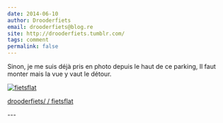 ```yaml
---
date: 2014-06-10
author: Drooderfiets
email: drooderfiets@blog.re
site: http://drooderfiets.tumblr.com/
tags: comment
permalink: false
---
```


<p>Sinon, je me suis déjà pris en photo depuis le haut de ce parking, Il faut monter mais la vue y vaut le détour.</p>
<p><a href="http://drooderfiets.tumblr.com/post/148761163/fietsflat"><img title="fietsflat, sept. 2012" alt="fietsflat" src="http://farm4.static.flickr.com/3492/3751004983_a3be9086c3.jpg?v=0" /></a></p>

<p><a href="http://drooderfiets.tumblr.com/post/148761163/fietsflat">drooderfiets/ / fietsflat</a></p>
---